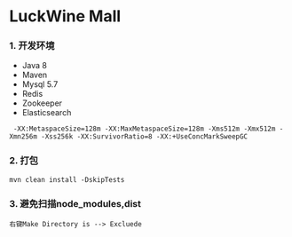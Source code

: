 # LuckWine Mall 

### 1. 开发环境
* Java 8 
* Maven
* Mysql 5.7 
* Redis
* Zookeeper
* Elasticsearch

```
 -XX:MetaspaceSize=128m -XX:MaxMetaspaceSize=128m -Xms512m -Xmx512m -Xmn256m -Xss256k -XX:SurvivorRatio=8 -XX:+UseConcMarkSweepGC
```
### 2. 打包
```
mvn clean install -DskipTests
```

### 3. 避免扫描node_modules,dist
```
右键Make Directory is --> Excluede 
```